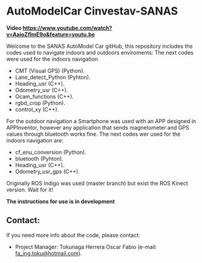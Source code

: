 # AutoModelCar Cinvestav-SANAS
**Video https://www.youtube.com/watch?v=AaioZflmE9o&feature=youtu.be**


Welcome to the SANAS AutoModel Car gitHub, this repository includes the codes used to navigate indoors and outdoors enviroments:
The next codes were used for the indoors navigation

- CMT (Visual GPS)   (Python).
- Lane_detect_Python (Pyhton).
- Heading_usr        (C++).
- Odometry_usr       (C++).
- Ocam_functions     (C++).
- rgbd_crop          (Python).
- control_xy         (C++).

For the outdoor navigation a Smartphone was used with an APP designed in APPInventor, however any application that sends magnetometer and GPS values through bluetooth works fine.
The next codes wer used for the indoors navigation are:

- cf_enu_conversion   (Python).
- bluetooth (Pyhton).
- Heading_usr        (C++).
- Odometry_usr_gps       (C++).


Originally ROS Indigo was used (master branch) but exist the ROS Kinect version. Wait for it!

**The instructions for use is in development**

## Contact:
If you need more info about the code, please contact:

* Project Manager: 
Tokunaga Herrera Oscar Fabio  (e-mail: fa_ing.toku@hotmail.com).
